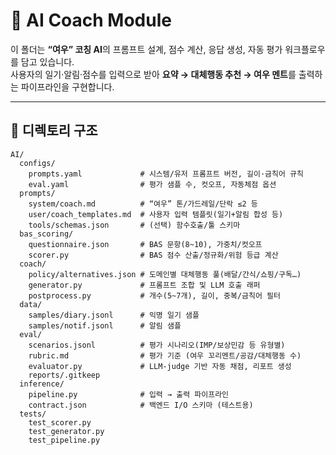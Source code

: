 # 🦊 AI Coach Module

이 폴더는 **“여우” 코칭 AI**의 프롬프트 설계, 점수 계산, 응답 생성, 자동 평가 워크플로우를 담고 있습니다.  
사용자의 일기·알림·점수를 입력으로 받아 **요약 → 대체행동 추천 → 여우 멘트**를 출력하는 파이프라인을 구현합니다.

---

## 📂 디렉토리 구조

```text
AI/
  configs/
    prompts.yaml             # 시스템/유저 프롬프트 버전, 길이·금칙어 규칙
    eval.yaml                # 평가 샘플 수, 컷오프, 자동체점 옵션
  prompts/
    system/coach.md          # “여우” 톤/가드레일/단락 ≤2 등
    user/coach_templates.md  # 사용자 입력 템플릿(일기+알림 합성 등)
    tools/schemas.json       # (선택) 함수호출/툴 스키마
  bas_scoring/
    questionnaire.json       # BAS 문항(8~10), 가중치/컷오프
    scorer.py                # BAS 점수 산출/정규화/위험 등급 계산
  coach/
    policy/alternatives.json # 도메인별 대체행동 풀(배달/간식/쇼핑/구독…)
    generator.py             # 프롬프트 조합 및 LLM 호출 래퍼
    postprocess.py           # 개수(5~7개), 길이, 중복/금칙어 필터
  data/
    samples/diary.jsonl      # 익명 일기 샘플
    samples/notif.jsonl      # 알림 샘플
  eval/
    scenarios.jsonl          # 평가 시나리오(IMP/보상민감 등 유형별)
    rubric.md                # 평가 기준 (여우 꼬리멘트/공감/대체행동 수)
    evaluator.py             # LLM-judge 기반 자동 채점, 리포트 생성
    reports/.gitkeep
  inference/
    pipeline.py              # 입력 → 출력 파이프라인
    contract.json            # 백엔드 I/O 스키마 (테스트용)
  tests/
    test_scorer.py
    test_generator.py
    test_pipeline.py
